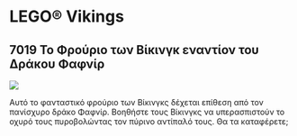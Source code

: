 # LEGO® Vikings

## 7019 Το Φρούριο των Βίκινγκ εναντίον του Δράκου Φαφνίρ

![](https://www.lego.com/cdn/product-assets/product.img.pri/7019_prod.jpg)

Αυτό το φανταστικό φρούριο των Βίκινγκς δέχεται επίθεση από τον πανίσχυρο δράκο Φαφνίρ. Βοηθήστε τους Βίκινγκς να υπερασπιστούν το οχυρό τους πυροβολώντας τον πύρινο αντίπαλό τους. Θα τα καταφέρετε;